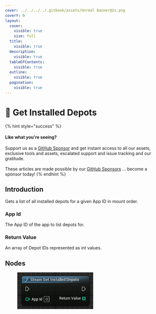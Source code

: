```yaml
---
cover: ../../../../.gitbook/assets/Unreal Banner@2x.png
coverY: 0
layout:
  cover:
    visible: true
    size: full
  title:
    visible: true
  description:
    visible: true
  tableOfContents:
    visible: true
  outline:
    visible: true
  pagination:
    visible: true
---
```


# 🔵 Get Installed Depots

{% hint style="success" %}
#### Like what you're seeing?

Support us as a [GitHub Sponsor](../../../../become-a-sponsor/) and get instant access to all our assets, exclusive tools and assets, escalated support and issue tracking and our gratitude.\
\
These articles are made possible by our [GitHub Sponsors](../../../../become-a-sponsor/) ... become a sponsor today!
{% endhint %}

## Introduction

Gets a list of all installed depots for a given App ID in mount order.

### App Id

The App ID of the app to list depots for.

### Return Value

An array of Depot IDs represented as int values.

## Nodes

<figure><img src="../../../../.gitbook/assets/image (731).png" alt=""><figcaption></figcaption></figure>
